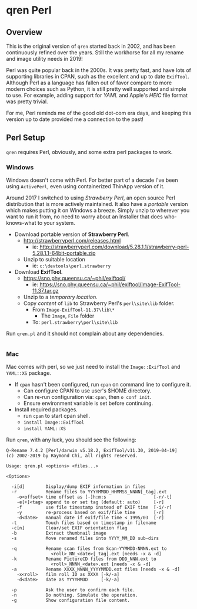 # qren Perl

## Overview

This is the original version of `qren` started back in 2002, and has
been continuously refined over the years. Still the workhorse for all
my rename and image utility needs in 2019!

Perl was quite popular back in the 2000s. It was pretty fast, and have
lots of supporting libraries in CPAN, such as the excellent and up to
date `ExifTool`. Although Perl as a language has fallen out of favor
compare to more modern choices such as Python, it is still pretty well
supported and simple to use. For example, adding support for _YAML_
and Apple's _HEIC_ file format was pretty trivial.

For me, Perl reminds me of the good old dot-com era days, and keeping
this version up to date provided me a connection to the past!

## Perl Setup

`qren` requires Perl, obviously, and some extra perl packages to work.

### Windows

Windows doesn't come with Perl. For better part of a decade I've been
using `ActivePerl`, even using containerized ThinApp version of it.

Around 2017 I switched to using _Strawberry Perl_, an open source Perl
distribution that is more actively maintained. It also have a
_portable_ version which makes putting it on Windows a breeze. Simply
unzip to wherever you want to run it from, no need to worry about an
Installer that does who-knows-what to your system.

- Download portable version of __Strawberry Perl__.
  - http://strawberryperl.com/releases.html
    - ie: http://strawberryperl.com/download/5.28.1.1/strawberry-perl-5.28.1.1-64bit-portable.zip
  - Unzip to suitable location
    - ie: `c:\devtools\perl.strawberry`
- Download __ExifTool__.
  - https://sno.phy.queensu.ca/~phil/exiftool/
    - ie: https://sno.phy.queensu.ca/~phil/exiftool/Image-ExifTool-11.37.tar.gz
  - Unzip to a _temporary location_.
  - Copy _content_ of `lib` to Strawberry Perl's `perl\site\lib` folder.
    - From `Image-ExifTool-11.37\lib\*`
      - The `Image`, `File` folder
    - To: `perl.strawberry\perl\site\lib`

Run `qren.pl` and it should not complain about any dependencies.

```
```

### Mac

Mac comes with perl, so we just need to install the `Image::ExifTool`
and `YAML::XS` package.

- If `cpan` hasn't been configured, run `cpan` on command line to
   configure it.
  - Can configure CPAN to use user's $HOME directory.
  - Can re-run configuration via: `cpan`, then `o conf init`.
  - Ensure environment variable is set before continuing.
- Install required packages.
  - run `cpan` to start cpan shell.
  - `install Image::ExifTool`
  - `install YAML::XS`

Run `qren`, with any luck, you should see the following:

```
Q-Rename 7.4.2 [Perl/darwin v5.18.2, ExifTool/v11.30, 2019-04-19]
(c) 2002-2019 by Raymond Chi, all rights reserved.

Usage: qren.pl <options> <files...>

<Options>

  -i[d]        Display/dump EXIF information in files
  -r           Rename files to YYYYMMDD_HHMMSS_NNNN[_tag].ext
    -o<offset> time offset as [-]h:m:s                  [-r/-t]
    -e[+]<tag> append to or set tag (default: auto)     [-r]
    -f         use file timestamp instead of EXIF time  [-i/-r]
    -y         re-process based on exif/file time       [-r]
    -d<date>   manual date if exif/file time < 1995/03  [-r]
  -t           Touch files based on timestamp in filename
  -c[n]        Clear/set EXIF orientation flag
  -b           Extract thumbnail image
  -s           Move renamed files into YYYY_MM_DD sub-dirs

  -q           Rename scan files from Scan-YYMMDD-NNNN.ext to
                 <roll>_NN_<date>[_tag].ext [needs -x & -d]
  -k           Rename PictureCD files from DDD_NNN.ext to
                 <roll>_NNNN_<date>.ext [needs -x & -d]
  -a           Rename XXXX_NNNN_YYYYMMDD.ext files [needs -x & -d]
    -x<roll>   film roll ID as XXXX [-k/-a]
    -d<date>   date as YYYYMMDD     [-k/-a]

  -p           Ask the user to confirm each file.
  -n           Do nothing. Simulate the operation.
  -g           Show configuration file content.
```
